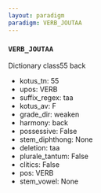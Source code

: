 ```yaml
---
layout: paradigm
paradigm: VERB_JOUTAA
---
```

### ` VERB_JOUTAA `

Dictionary class55 back
* kotus_tn: 55
* upos: VERB
* suffix_regex: taa
* kotus_av: F
* grade_dir: weaken
* harmony: back
* possessive: False
* stem_diphthong: None
* deletion: taa
* plurale_tantum: False
* clitics: False
* pos: VERB
* stem_vowel: None
